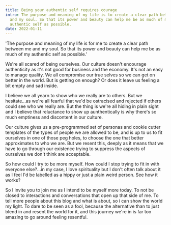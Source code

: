 ```yaml
---
title: Being your authentic self requires courage
intro: The purpose and meaning of my life is to create a clear path between me
  and my soul. So that its power and beauty can help me be as much of my
  authentic self as possible.
date: 2022-01-11
---
```

'The purpose and meaning of my life is for me to create a clear path between me and my soul. So that its power and beauty can help me be as much of my authentic self as possible.'

We're all scared of being ourselves. Our culture doesn't encourage authenticity as it's not good for business and the economy. It's not an easy to manage quality. We all compromise our true selves so we can get on better in the world. But is getting on enough? Or does it  leave us feeling a bit empty and sad inside.

I believe we all yearn to show who we really are to others. But we hesitate...as we're all fearful that we'd be ostracised and rejected if others could see who we really are. But the thing is we're all hiding in plain sight and I believe that reluctance to show up aunthentically is why there's so much emptiness and discontent in our culture.

Our culture gives us a pre-programmed set of personas and cookie cutter templates of the types of people we are allowed to be, and is up to us to fit ourselves in one of those peg holes, to choose the one that better approximates to who we are. But we resent this, deeply as it means that we have to go through our existence trying to suppress the aspects of ourselves we don't think are acceptable.

So how could I try to be more myself. How could I stop trying to fit in with everyone else?...in my case, I love spirituality but I don't often talk about it as I feel I'd be labelled as a hippy or just a plain weird person. See how it works?

So I invite you to join me as I intend to be myself more today. To not be closed to interactions and conversations that open up that side of me. To tell more people about this blog and what is about, so i can show the world my light. To dare to be seen as a fool, because the alternative than to just blend in and resent the world for it, and this journey we're in is far too amazing to go around feeling resentful.




